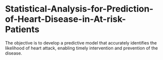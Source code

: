 # Statistical-Analysis-for-Prediction-of-Heart-Disease-in-At-risk-Patients
The objective is to develop a predictive model that accurately identifies the likelihood of heart attack, enabling timely intervention and prevention of the disease.
